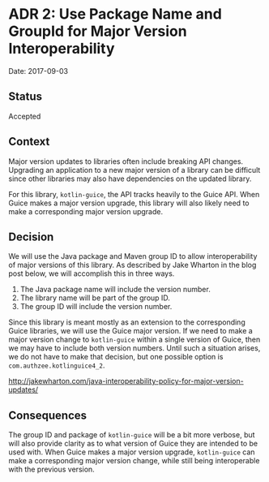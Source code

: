 # ADR 2: Use Package Name and GroupId for Major Version Interoperability

Date: 2017-09-03

## Status

Accepted

## Context

Major version updates to libraries often include breaking API changes. Upgrading an application to a new major version of a library can be difficult since other libraries may also have dependencies on the updated library.

For this library, `kotlin-guice`, the API tracks heavily to the Guice API. When Guice
makes a major version upgrade, this library will also likely need to make a corresponding major version upgrade.

## Decision

We will use the Java package and Maven group ID to allow interoperability of major versions of this library. As described by Jake Wharton in the blog post below, we will accomplish this in three ways. 

1. The Java package name will include the version number.
1. The library name will be part of the group ID.
1. The group ID will include the version number.

Since this library is meant mostly as an extension to the corresponding Guice libraries, we will use the Guice major version. If we need to make a major version change to `kotlin-guice` within a single version of Guice, then we may have to include both version numbers. Until such a situation arises, we do not have to make that decision, but one possible option is `com.authzee.kotlinguice4_2`.

http://jakewharton.com/java-interoperability-policy-for-major-version-updates/

## Consequences

The group ID and package of `kotlin-guice` will be a bit more verbose, but will also provide clarity as to what version of Guice they are intended to be used with. When Guice makes a major version upgrade, `kotlin-guice` can make a corresponding major version change, while still being interoperable with the previous version.
